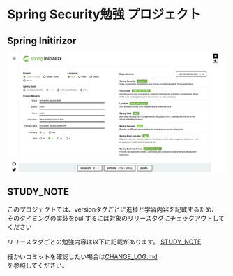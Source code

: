 # Spring Security勉強 プロジェクト



## Spring Initirizor

![](./README_IMAGES/Spring_Initializr.png)


## STUDY_NOTE
このプロジェクトでは、versionタグごとに進捗と学習内容を記載するため、  
そのタイミングの実装をpullするには対象のリリースタグにチェックアウトしてください  

リリースタグごとの勉強内容は以下に記載があります。
[STUDY_NOTE](./STUDY_NOTE.md)

細かいコミットを確認したい場合は[CHANGE_LOG.md](./CHANGE_LOG.md)  
を参照してください。

